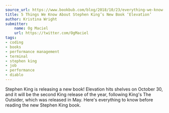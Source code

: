 ```yaml
---
source_url: https://www.bookbub.com/blog/2018/10/23/everything-we-know-about-new-stephen-king-book
title: 5 Things We Know About Stephen King’s New Book ‘Elevation’
author: Kristina Wright
submitter:
    name: Og Maciel
    url: https://twitter.com/OgMaciel
tags:
- coding
- books
- performance management
- terminal
- stephen king
- job
- performance
- diablo
---
```


Stephen King is releasing a new book! Elevation hits shelves on October 30, and it will be the second King release of the year, following King's The Outsider, which was released in May. Here's everything to know before reading the new Stephen King book.
